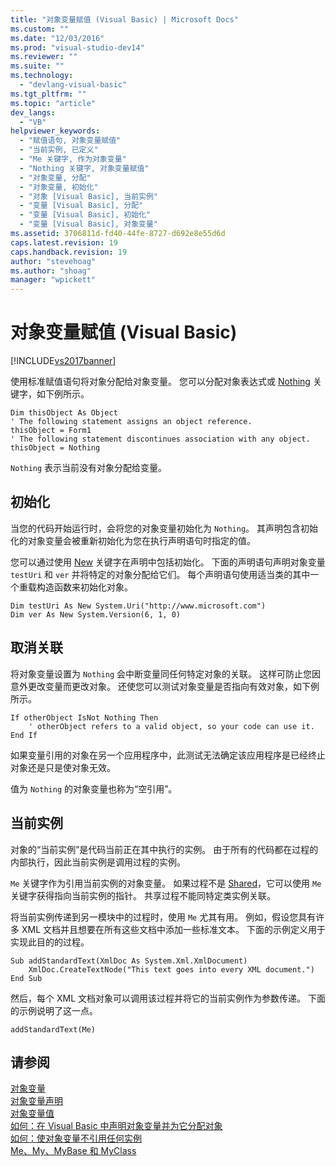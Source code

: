 ```yaml
---
title: "对象变量赋值 (Visual Basic) | Microsoft Docs"
ms.custom: ""
ms.date: "12/03/2016"
ms.prod: "visual-studio-dev14"
ms.reviewer: ""
ms.suite: ""
ms.technology: 
  - "devlang-visual-basic"
ms.tgt_pltfrm: ""
ms.topic: "article"
dev_langs: 
  - "VB"
helpviewer_keywords: 
  - "赋值语句, 对象变量赋值"
  - "当前实例, 已定义"
  - "Me 关键字, 作为对象变量"
  - "Nothing 关键字, 对象变量赋值"
  - "对象变量, 分配"
  - "对象变量, 初始化"
  - "对象 [Visual Basic], 当前实例"
  - "变量 [Visual Basic], 分配"
  - "变量 [Visual Basic], 初始化"
  - "变量 [Visual Basic], 对象变量"
ms.assetid: 3706811d-fd40-44fe-8727-d692e8e55d6d
caps.latest.revision: 19
caps.handback.revision: 19
author: "stevehoag"
ms.author: "shoag"
manager: "wpickett"
---
```

# 对象变量赋值 (Visual Basic)
[!INCLUDE[vs2017banner](../../../../csharp/includes/vs2017banner.md)]

使用标准赋值语句将对象分配给对象变量。  您可以分配对象表达式或 [Nothing](../../../../visual-basic/language-reference/nothing.md) 关键字，如下例所示。  
  
```  
Dim thisObject As Object  
' The following statement assigns an object reference.  
thisObject = Form1  
' The following statement discontinues association with any object.  
thisObject = Nothing  
```  
  
 `Nothing` 表示当前没有对象分配给变量。  
  
## 初始化  
 当您的代码开始运行时，会将您的对象变量初始化为 `Nothing`。  其声明包含初始化的对象变量会被重新初始化为您在执行声明语句时指定的值。  
  
 您可以通过使用 [New](../../../../visual-basic/language-reference/operators/new-operator.md) 关键字在声明中包括初始化。  下面的声明语句声明对象变量 `testUri` 和 `ver` 并将特定的对象分配给它们。  每个声明语句使用适当类的其中一个重载构造函数来初始化对象。  
  
```  
Dim testUri As New System.Uri("http://www.microsoft.com")  
Dim ver As New System.Version(6, 1, 0)  
```  
  
## 取消关联  
 将对象变量设置为 `Nothing` 会中断变量同任何特定对象的关联。  这样可防止您因意外更改变量而更改对象。  还使您可以测试对象变量是否指向有效对象，如下例所示。  
  
```  
If otherObject IsNot Nothing Then  
    ' otherObject refers to a valid object, so your code can use it.  
End If  
```  
  
 如果变量引用的对象在另一个应用程序中，此测试无法确定该应用程序是已经终止对象还是只是使对象无效。  
  
 值为 `Nothing` 的对象变量也称为“空引用”。  
  
## 当前实例  
 对象的“当前实例”是代码当前正在其中执行的实例。  由于所有的代码都在过程的内部执行，因此当前实例是调用过程的实例。  
  
 `Me` 关键字作为引用当前实例的对象变量。  如果过程不是 [Shared](../../../../visual-basic/language-reference/modifiers/shared.md)，它可以使用 `Me` 关键字获得指向当前实例的指针。  共享过程不能同特定类实例关联。  
  
 将当前实例传递到另一模块中的过程时，使用 `Me` 尤其有用。  例如，假设您具有许多 XML 文档并且想要在所有这些文档中添加一些标准文本。  下面的示例定义用于实现此目的的过程。  
  
```  
Sub addStandardText(XmlDoc As System.Xml.XmlDocument)  
    XmlDoc.CreateTextNode("This text goes into every XML document.")  
End Sub  
```  
  
 然后，每个 XML 文档对象可以调用该过程并将它的当前实例作为参数传递。  下面的示例说明了这一点。  
  
```  
addStandardText(Me)  
```  
  
## 请参阅  
 [对象变量](../../../../visual-basic/programming-guide/language-features/variables/object-variables.md)   
 [对象变量声明](../../../../visual-basic/programming-guide/language-features/variables/object-variable-declaration.md)   
 [对象变量值](../../../../visual-basic/programming-guide/language-features/variables/object-variable-values.md)   
 [如何：在 Visual Basic 中声明对象变量并为它分配对象](../Topic/How%20to:%20Declare%20an%20Object%20Variable%20and%20Assign%20an%20Object%20to%20It%20in%20Visual%20Basic.md)   
 [如何：使对象变量不引用任何实例](../../../../visual-basic/programming-guide/language-features/variables/how-to-make-an-object-variable-not-refer-to-any-instance.md)   
 [Me、My、MyBase 和 MyClass](../../../../visual-basic/programming-guide/program-structure/me-my-mybase-and-myclass.md)